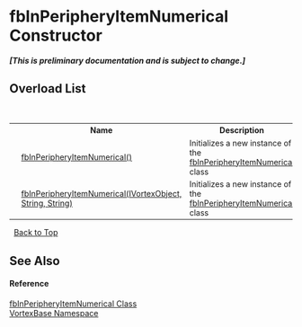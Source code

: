 # fbInPeripheryItemNumerical Constructor 
 _**\[This is preliminary documentation and is subject to change.\]**_


## Overload List
&nbsp;<table><tr><th></th><th>Name</th><th>Description</th></tr><tr><td>![Public method](media/pubmethod.gif "Public method")</td><td><a href="M_VortexBase_fbInPeripheryItemNumerical__ctor.md">fbInPeripheryItemNumerical()</a></td><td>
Initializes a new instance of the <a href="T_VortexBase_fbInPeripheryItemNumerical.md">fbInPeripheryItemNumerical</a> class</td></tr><tr><td>![Public method](media/pubmethod.gif "Public method")</td><td><a href="M_VortexBase_fbInPeripheryItemNumerical__ctor_1.md">fbInPeripheryItemNumerical(IVortexObject, String, String)</a></td><td>
Initializes a new instance of the <a href="T_VortexBase_fbInPeripheryItemNumerical.md">fbInPeripheryItemNumerical</a> class</td></tr></table>&nbsp;
<a href="#fbinperipheryitemnumerical-constructor">Back to Top</a>

## See Also


#### Reference
<a href="T_VortexBase_fbInPeripheryItemNumerical.md">fbInPeripheryItemNumerical Class</a><br /><a href="N_VortexBase.md">VortexBase Namespace</a><br />